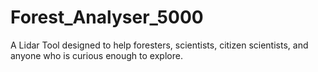 # Forest_Analyser_5000
A Lidar Tool designed to help foresters, scientists, citizen scientists, and anyone who is curious enough to explore.
